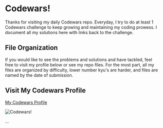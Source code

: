 # Codewars!

Thanks for visiting my daily Codewars repo. Everyday, I try to do at least 1 Codewars challenge to keep growing and maintaining my coding prowess. I document all my solutions here with links back to the challenge.

## File Organization

If you would like to see the problems and solutions and have tackled, feel free to visit my profile below or see my repo files. For the most part, all my files are organized by difficulty, lower number kyu's are harder, and files are named by the date of submission.

## Visit My Codewars Profile

[My Codewars Profile](https://www.codewars.com/users/jpmbvistro)

![Codewars!](https://www.codewars.com/users/jpmbvistro/badges/large)

...
